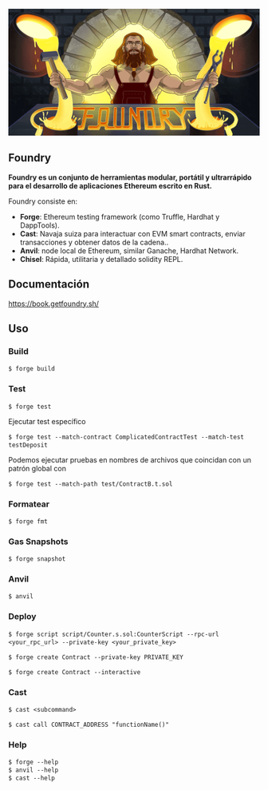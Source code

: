 ![My Image](img/foundry-banner.png)

## Foundry

**Foundry es un conjunto de herramientas modular, portátil y ultrarrápido para el desarrollo de aplicaciones Ethereum escrito en Rust.**

Foundry consiste en:

-   **Forge**: Ethereum testing framework (como Truffle, Hardhat y DappTools).
-   **Cast**: Navaja suiza para interactuar con EVM smart contracts, enviar transacciones y obtener datos de la cadena..
-   **Anvil**: node local de Ethereum, similar Ganache, Hardhat Network.
-   **Chisel**: Rápida, utilitaria y detallado solidity REPL.

## Documentación

https://book.getfoundry.sh/

## Uso

### Build

```shell
$ forge build
```

### Test

```shell
$ forge test
```

Ejecutar test específico

```shell
$ forge test --match-contract ComplicatedContractTest --match-test testDeposit
```
Podemos ejecutar pruebas en nombres de archivos que coincidan con un patrón global con

```shell
$ forge test --match-path test/ContractB.t.sol
```

### Formatear

```shell
$ forge fmt
```

### Gas Snapshots

```shell
$ forge snapshot
```

### Anvil

```shell
$ anvil
```

### Deploy

```shell
$ forge script script/Counter.s.sol:CounterScript --rpc-url <your_rpc_url> --private-key <your_private_key>
```

```shell
$ forge create Contract --private-key PRIVATE_KEY
```

```shell
$ forge create Contract --interactive
```

### Cast

```shell
$ cast <subcommand>
```

```shell
$ cast call CONTRACT_ADDRESS "functionName()"
```

### Help

```shell
$ forge --help
$ anvil --help
$ cast --help
```
